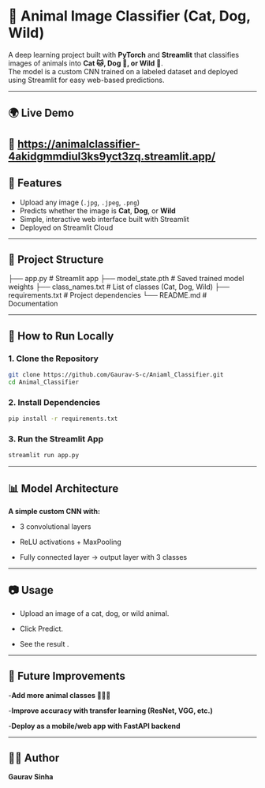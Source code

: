 # 🐾 Animal Image Classifier (Cat, Dog, Wild)

A deep learning project built with **PyTorch** and **Streamlit** that classifies images of animals into **Cat 🐱, Dog 🐶, or Wild 🦁**.  
The model is a custom CNN trained on a labeled dataset and deployed using Streamlit for easy web-based predictions.

---
## 🌍 Live Demo
🔗 https://animalclassifier-4akidgmmdiul3ks9yct3zq.streamlit.app/
---

## 🚀 Features
- Upload any image (`.jpg`, `.jpeg`, `.png`)
- Predicts whether the image is **Cat**, **Dog**, or **Wild**
- Simple, interactive web interface built with Streamlit
- Deployed on Streamlit Cloud

---

## 📂 Project Structure
├── app.py # Streamlit app
├── model_state.pth # Saved trained model weights
├── class_names.txt # List of classes (Cat, Dog, Wild)
├── requirements.txt # Project dependencies
└── README.md # Documentation

---

## 🚀 How to Run Locally

### 1. Clone the Repository
```bash
git clone https://github.com/Gaurav-S-c/Aniaml_Classifier.git
cd Animal_Classifier
```
### 2. Install Dependencies
```bash
pip install -r requirements.txt
```
### 3. Run the Streamlit App
```bash
streamlit run app.py
```

---

## 📊 Model Architecture

**A simple custom CNN with:**

- 3 convolutional layers

- ReLU activations + MaxPooling

- Fully connected layer → output layer with 3 classes

---

## 📷 Usage

- Upload an image of a cat, dog, or wild animal.

- Click Predict.

- See the result .

---

## 🔮 Future Improvements

-**Add more animal classes 🐍🦉🐴**

-**Improve accuracy with transfer learning (ResNet, VGG, etc.)**

-**Deploy as a mobile/web app with FastAPI backend**

---

## 👨‍💻 Author
**Gaurav Sinha**
